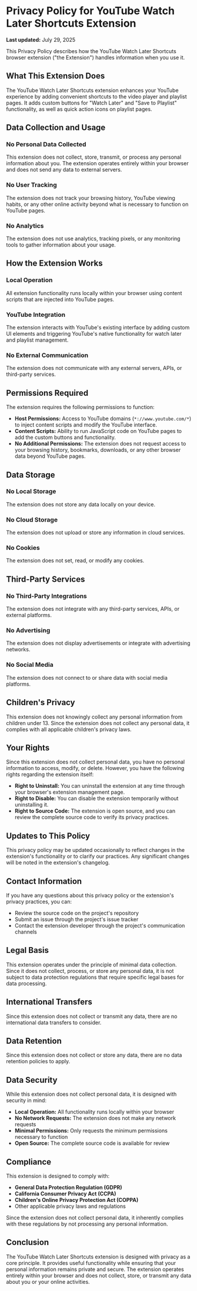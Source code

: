 # Privacy Policy for YouTube Watch Later Shortcuts Extension

**Last updated:** July 29, 2025

This Privacy Policy describes how the YouTube Watch Later Shortcuts browser extension ("the Extension") handles information when you use it.

## What This Extension Does

The YouTube Watch Later Shortcuts extension enhances your YouTube experience by adding convenient shortcuts to the video player and playlist pages. It adds custom buttons for "Watch Later" and "Save to Playlist" functionality, as well as quick action icons on playlist pages.

## Data Collection and Usage

### No Personal Data Collected
This extension does not collect, store, transmit, or process any personal information about you. The extension operates entirely within your browser and does not send any data to external servers.

### No User Tracking
The extension does not track your browsing history, YouTube viewing habits, or any other online activity beyond what is necessary to function on YouTube pages.

### No Analytics
The extension does not use analytics, tracking pixels, or any monitoring tools to gather information about your usage.

## How the Extension Works

### Local Operation
All extension functionality runs locally within your browser using content scripts that are injected into YouTube pages.

### YouTube Integration
The extension interacts with YouTube's existing interface by adding custom UI elements and triggering YouTube's native functionality for watch later and playlist management.

### No External Communication
The extension does not communicate with any external servers, APIs, or third-party services.

## Permissions Required

The extension requires the following permissions to function:

- **Host Permissions:** Access to YouTube domains (`*://www.youtube.com/*`) to inject content scripts and modify the YouTube interface.
- **Content Scripts:** Ability to run JavaScript code on YouTube pages to add the custom buttons and functionality.
- **No Additional Permissions:** The extension does not request access to your browsing history, bookmarks, downloads, or any other browser data beyond YouTube pages.

## Data Storage

### No Local Storage
The extension does not store any data locally on your device.

### No Cloud Storage
The extension does not upload or store any information in cloud services.

### No Cookies
The extension does not set, read, or modify any cookies.

## Third-Party Services

### No Third-Party Integrations
The extension does not integrate with any third-party services, APIs, or external platforms.

### No Advertising
The extension does not display advertisements or integrate with advertising networks.

### No Social Media
The extension does not connect to or share data with social media platforms.

## Children's Privacy

This extension does not knowingly collect any personal information from children under 13. Since the extension does not collect any personal data, it complies with all applicable children's privacy laws.

## Your Rights

Since this extension does not collect personal data, you have no personal information to access, modify, or delete. However, you have the following rights regarding the extension itself:

- **Right to Uninstall:** You can uninstall the extension at any time through your browser's extension management page.
- **Right to Disable:** You can disable the extension temporarily without uninstalling it.
- **Right to Source Code:** The extension is open source, and you can review the complete source code to verify its privacy practices.

## Updates to This Policy

This privacy policy may be updated occasionally to reflect changes in the extension's functionality or to clarify our practices. Any significant changes will be noted in the extension's changelog.

## Contact Information

If you have any questions about this privacy policy or the extension's privacy practices, you can:

- Review the source code on the project's repository
- Submit an issue through the project's issue tracker
- Contact the extension developer through the project's communication channels

## Legal Basis

This extension operates under the principle of minimal data collection. Since it does not collect, process, or store any personal data, it is not subject to data protection regulations that require specific legal bases for data processing.

## International Transfers

Since this extension does not collect or transmit any data, there are no international data transfers to consider.

## Data Retention

Since this extension does not collect or store any data, there are no data retention policies to apply.

## Data Security

While this extension does not collect personal data, it is designed with security in mind:

- **Local Operation:** All functionality runs locally within your browser
- **No Network Requests:** The extension does not make any network requests
- **Minimal Permissions:** Only requests the minimum permissions necessary to function
- **Open Source:** The complete source code is available for review

## Compliance

This extension is designed to comply with:

- **General Data Protection Regulation (GDPR)**
- **California Consumer Privacy Act (CCPA)**
- **Children's Online Privacy Protection Act (COPPA)**
- Other applicable privacy laws and regulations

Since the extension does not collect personal data, it inherently complies with these regulations by not processing any personal information.

## Conclusion

The YouTube Watch Later Shortcuts extension is designed with privacy as a core principle. It provides useful functionality while ensuring that your personal information remains private and secure. The extension operates entirely within your browser and does not collect, store, or transmit any data about you or your online activities. 